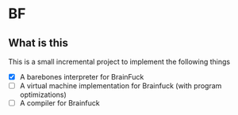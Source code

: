 # BF 

## What is this

This is a small incremental project to implement the following things 
- [x] A barebones interpreter for BrainFuck
- [ ] A virtual machine implementation for Brainfuck (with program optimizations)
- [ ] A compiler for Brainfuck